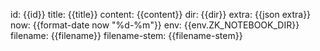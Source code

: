 id: {{id}}
title: {{title}}
content: {{content}}
dir: {{dir}}
extra: {{json extra}}
now: {{format-date now "%d-%m"}}
env: {{env.ZK_NOTEBOOK_DIR}}
filename: {{filename}}
filename-stem: {{filename-stem}}
